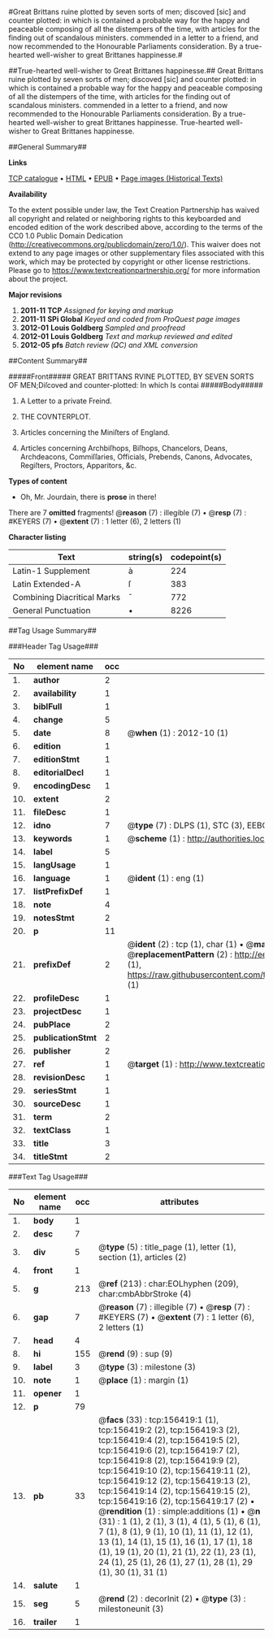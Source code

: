 #Great Brittans ruine plotted by seven sorts of men; discoved [sic] and counter plotted: in which is contained a probable way for the happy and peaceable composing of all the distempers of the time, with articles for the finding out of scandalous ministers. commended in a letter to a friend, and now recommended to the Honourable Parliaments consideration. By a true-hearted well-wisher to great Brittanes happinesse.#

##True-hearted well-wisher to Great Brittanes happinesse.##
Great Brittans ruine plotted by seven sorts of men; discoved [sic] and counter plotted: in which is contained a probable way for the happy and peaceable composing of all the distempers of the time, with articles for the finding out of scandalous ministers. commended in a letter to a friend, and now recommended to the Honourable Parliaments consideration. By a true-hearted well-wisher to great Brittanes happinesse.
True-hearted well-wisher to Great Brittanes happinesse.

##General Summary##

**Links**

[TCP catalogue](http://www.ota.ox.ac.uk/tcp/)  • 
[HTML](http://tei.it.ox.ac.uk/tcp/Texts-HTML/free/A85/A85583.html)  • 
[EPUB](http://tei.it.ox.ac.uk/tcp/Texts-EPUB/free/A85/A85583.epub) • 
[Page images (Historical Texts)](https://historicaltexts.jisc.ac.uk/eebo-99873492e)

**Availability**

To the extent possible under law, the Text Creation Partnership has waived all copyright and related or neighboring rights to this keyboarded and encoded edition of the work described above, according to the terms of the CC0 1.0 Public Domain Dedication (http://creativecommons.org/publicdomain/zero/1.0/). This waiver does not extend to any page images or other supplementary files associated with this work, which may be protected by copyright or other license restrictions. Please go to https://www.textcreationpartnership.org/ for more information about the project.

**Major revisions**

1. __2011-11__ __TCP__ *Assigned for keying and markup*
1. __2011-11__ __SPi Global__ *Keyed and coded from ProQuest page images*
1. __2012-01__ __Louis Goldberg__ *Sampled and proofread*
1. __2012-01__ __Louis Goldberg__ *Text and markup reviewed and edited*
1. __2012-05__ __pfs__ *Batch review (QC) and XML conversion*

##Content Summary##

#####Front#####
GREAT BRITTANS RVINE PLOTTED, BY SEVEN SORTS OF MEN;Diſcoved and counter-plotted: In which Is contai
#####Body#####

1. A Letter to a private Freind.

1. THE COVNTERPLOT.

1. Articles concerning the Miniſters of England.

1. Articles concerning Archbiſhops, Biſhops, Chancelors, Deans, Archdeacons, Commiſſaries, Officials, Prebends, Canons, Advocates, Regiſters, Proctors, Apparitors, &c.

**Types of content**

  * Oh, Mr. Jourdain, there is **prose** in there!

There are 7 **omitted** fragments! 
 @__reason__ (7) : illegible (7)  •  @__resp__ (7) : #KEYERS (7)  •  @__extent__ (7) : 1 letter (6), 2 letters (1)

**Character listing**


|Text|string(s)|codepoint(s)|
|---|---|---|
|Latin-1 Supplement|à|224|
|Latin Extended-A|ſ|383|
|Combining             Diacritical Marks|̄|772|
|General Punctuation|•|8226|

##Tag Usage Summary##

###Header Tag Usage###

|No|element name|occ|attributes|
|---|---|---|---|
|1.|__author__|2||
|2.|__availability__|1||
|3.|__biblFull__|1||
|4.|__change__|5||
|5.|__date__|8| @__when__ (1) : 2012-10 (1)|
|6.|__edition__|1||
|7.|__editionStmt__|1||
|8.|__editorialDecl__|1||
|9.|__encodingDesc__|1||
|10.|__extent__|2||
|11.|__fileDesc__|1||
|12.|__idno__|7| @__type__ (7) : DLPS (1), STC (3), EEBO-CITATION (1), PROQUEST (1), VID (1)|
|13.|__keywords__|1| @__scheme__ (1) : http://authorities.loc.gov/ (1)|
|14.|__label__|5||
|15.|__langUsage__|1||
|16.|__language__|1| @__ident__ (1) : eng (1)|
|17.|__listPrefixDef__|1||
|18.|__note__|4||
|19.|__notesStmt__|2||
|20.|__p__|11||
|21.|__prefixDef__|2| @__ident__ (2) : tcp (1), char (1)  •  @__matchPattern__ (2) : ([0-9\-]+):([0-9IVX]+) (1), (.+) (1)  •  @__replacementPattern__ (2) : http://eebo.chadwyck.com/downloadtiff?vid=$1&page=$2 (1), https://raw.githubusercontent.com/textcreationpartnership/Texts/master/tcpchars.xml#$1 (1)|
|22.|__profileDesc__|1||
|23.|__projectDesc__|1||
|24.|__pubPlace__|2||
|25.|__publicationStmt__|2||
|26.|__publisher__|2||
|27.|__ref__|1| @__target__ (1) : http://www.textcreationpartnership.org/docs/. (1)|
|28.|__revisionDesc__|1||
|29.|__seriesStmt__|1||
|30.|__sourceDesc__|1||
|31.|__term__|2||
|32.|__textClass__|1||
|33.|__title__|3||
|34.|__titleStmt__|2||


###Text Tag Usage###

|No|element name|occ|attributes|
|---|---|---|---|
|1.|__body__|1||
|2.|__desc__|7||
|3.|__div__|5| @__type__ (5) : title_page (1), letter (1), section (1), articles (2)|
|4.|__front__|1||
|5.|__g__|213| @__ref__ (213) : char:EOLhyphen (209), char:cmbAbbrStroke (4)|
|6.|__gap__|7| @__reason__ (7) : illegible (7)  •  @__resp__ (7) : #KEYERS (7)  •  @__extent__ (7) : 1 letter (6), 2 letters (1)|
|7.|__head__|4||
|8.|__hi__|155| @__rend__ (9) : sup (9)|
|9.|__label__|3| @__type__ (3) : milestone (3)|
|10.|__note__|1| @__place__ (1) : margin (1)|
|11.|__opener__|1||
|12.|__p__|79||
|13.|__pb__|33| @__facs__ (33) : tcp:156419:1 (1), tcp:156419:2 (2), tcp:156419:3 (2), tcp:156419:4 (2), tcp:156419:5 (2), tcp:156419:6 (2), tcp:156419:7 (2), tcp:156419:8 (2), tcp:156419:9 (2), tcp:156419:10 (2), tcp:156419:11 (2), tcp:156419:12 (2), tcp:156419:13 (2), tcp:156419:14 (2), tcp:156419:15 (2), tcp:156419:16 (2), tcp:156419:17 (2)  •  @__rendition__ (1) : simple:additions (1)  •  @__n__ (31) : 1 (1), 2 (1), 3 (1), 4 (1), 5 (1), 6 (1), 7 (1), 8 (1), 9 (1), 10 (1), 11 (1), 12 (1), 13 (1), 14 (1), 15 (1), 16 (1), 17 (1), 18 (1), 19 (1), 20 (1), 21 (1), 22 (1), 23 (1), 24 (1), 25 (1), 26 (1), 27 (1), 28 (1), 29 (1), 30 (1), 31 (1)|
|14.|__salute__|1||
|15.|__seg__|5| @__rend__ (2) : decorInit (2)  •  @__type__ (3) : milestoneunit (3)|
|16.|__trailer__|1||
